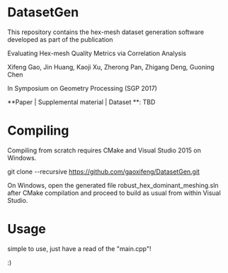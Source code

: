 # DatasetGen
This repository contains the hex-mesh dataset generation software developed as part of the publication

Evaluating Hex-mesh Quality Metrics via Correlation Analysis

Xifeng Gao, Jin Huang, Kaoji Xu, Zherong Pan, Zhigang Deng, Guoning Chen

In Symposium on Geometry Processing (SGP 2017)

**Paper | Supplemental material | Dataset **: TBD

# Compiling

Compiling from scratch requires CMake and Visual Studio 2015 on Windows.

git clone --recursive https://github.com/gaoxifeng/DatasetGen.git

On Windows, open the generated file robust_hex_dominant_meshing.sln after CMake compilation and proceed to build as usual from within Visual Studio.

# Usage

simple to use, just have a read of the "main.cpp"!

:)
